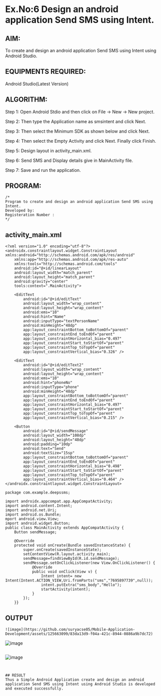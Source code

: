 
# Ex.No:6 Design an android application Send SMS using Intent.


## AIM:

To create and design an android application Send SMS using Intent using Android Studio.

## EQUIPMENTS REQUIRED:

Android Studio(Latest Version)

## ALGORITHM:

Step 1: Open Android Stdio and then click on File -> New -> New project.

Step 2: Then type the Application name as smsintent and click Next. 

Step 3: Then select the Minimum SDK as shown below and click Next.

Step 4: Then select the Empty Activity and click Next. Finally click Finish.

Step 5: Design layout in activity_main.xml.

Step 6: Send SMS and Display details give in MainActivity file.

Step 7: Save and run the application.

## PROGRAM:
```
/*
Program to create and design an android application Send SMS using Intent.
Developed by:
Registeration Number :
*/
```
## activity_main.xml
```
<?xml version="1.0" encoding="utf-8"?>
<androidx.constraintlayout.widget.ConstraintLayout xmlns:android="http://schemas.android.com/apk/res/android"
    xmlns:app="http://schemas.android.com/apk/res-auto"
    xmlns:tools="http://schemas.android.com/tools"
    android:id="@+id/linearLayout"
    android:layout_width="match_parent"
    android:layout_height="match_parent"
    android:gravity="center"
    tools:context=".MainActivity">

    <EditText
        android:id="@+id/editText"
        android:layout_width="wrap_content"
        android:layout_height="wrap_content"
        android:ems="10"
        android:hint="Name"
        android:inputType="textPersonName"
        android:minHeight="48dp"
        app:layout_constraintBottom_toBottomOf="parent"
        app:layout_constraintEnd_toEndOf="parent"
        app:layout_constraintHorizontal_bias="0.497"
        app:layout_constraintStart_toStartOf="parent"
        app:layout_constraintTop_toTopOf="parent"
        app:layout_constraintVertical_bias="0.326" />

    <EditText
        android:id="@+id/editText2"
        android:layout_width="wrap_content"
        android:layout_height="wrap_content"
        android:ems="10"
        android:hint="phoneNo"
        android:inputType="phone"
        android:minHeight="48dp"
        app:layout_constraintBottom_toBottomOf="parent"
        app:layout_constraintEnd_toEndOf="parent"
        app:layout_constraintHorizontal_bias="0.497"
        app:layout_constraintStart_toStartOf="parent"
        app:layout_constraintTop_toTopOf="parent"
        app:layout_constraintVertical_bias="0.215" />

    <Button
        android:id="@+id/sendMessage"
        android:layout_width="108dp"
        android:layout_height="48dp"
        android:padding="10dp"
        android:text="Send"
        android:textSize="15sp"
        app:layout_constraintBottom_toBottomOf="parent"
        app:layout_constraintEnd_toEndOf="parent"
        app:layout_constraintHorizontal_bias="0.498"
        app:layout_constraintStart_toStartOf="parent"
        app:layout_constraintTop_toTopOf="parent"
        app:layout_constraintVertical_bias="0.464" />
</androidx.constraintlayout.widget.ConstraintLayout>
```
```
package com.example.deepssms;

import androidx.appcompat.app.AppCompatActivity;
import android.content.Intent;
import android.net.Uri;
import android.os.Bundle;
mport android.view.View;
import android.widget.Button;
public class MainActivity extends AppCompatActivity {
    Button sendMessage;

    @Override
    protected void onCreate(Bundle savedInstanceState) {
        super.onCreate(savedInstanceState);
        setContentView(R.layout.activity_main);
        sendMessage=findViewById(R.id.sendMessage);
        sendMessage.setOnClickListener(new View.OnClickListener() {
            @Override
            public void onClick(View v) {
                Intent intent= new Intent(Intent.ACTION_VIEW,Uri.fromParts("sms","7695897739",null));
                intent.putExtra("sms_body","Hello");
                startActivity(intent);
            }
        });
    }}
```

## OUTPUT
```
![image](https://github.com/suryacse05/Mobile-Application-Development/assets/125663099/83da13d9-f04a-421c-8944-0886a9b7dc72)
```
![image](https://github.com/suryacse05/Mobile-Application-Development/assets/125663099/bc699814-dc70-4478-be16-a97de4256dbb)
```
```
![image](https://github.com/suryacse05/Mobile-Application-Development/assets/125663099/4f73d036-9f1c-49fb-b14f-9b56c7b0bc90)
```


## RESULT
Thus a Simple Android Application create and design an android application Send SMS using Intent using Android Studio is developed and executed successfully.
